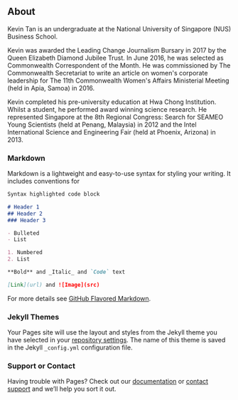## About

Kevin Tan is an undergraduate at the National University of Singapore (NUS) Business School.

Kevin was awarded the Leading Change Journalism Bursary in 2017 by the Queen Elizabeth Diamond Jubilee Trust. In June 2016, he was selected as Commonwealth Correspondent of the Month. He was commissioned by The Commonwealth Secretariat to write an article on women's corporate leadership for The 11th Commonwealth Women's Affairs Ministerial Meeting (held in Apia, Samoa) in 2016.

Kevin completed his pre-university education at Hwa Chong Institution. Whilst a student, he performed award winning science research. He represented Singapore at the 8th Regional Congress: Search for SEAMEO Young Scientists (held at Penang, Malaysia) in 2012 and the Intel International Science and Engineering Fair (held at Phoenix, Arizona) in 2013.

### Markdown

Markdown is a lightweight and easy-to-use syntax for styling your writing. It includes conventions for

```markdown
Syntax highlighted code block

# Header 1
## Header 2
### Header 3

- Bulleted
- List

1. Numbered
2. List

**Bold** and _Italic_ and `Code` text

[Link](url) and ![Image](src)
```

For more details see [GitHub Flavored Markdown](https://guides.github.com/features/mastering-markdown/).

### Jekyll Themes

Your Pages site will use the layout and styles from the Jekyll theme you have selected in your [repository settings](https://github.com/tankwanwei/tankwanwei.github.io/settings). The name of this theme is saved in the Jekyll `_config.yml` configuration file.

### Support or Contact

Having trouble with Pages? Check out our [documentation](https://help.github.com/categories/github-pages-basics/) or [contact support](https://github.com/contact) and we’ll help you sort it out.
